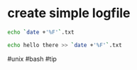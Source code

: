 # create simple logfile
```bash
echo `date +'%F'`.txt
```

```bash
echo hello there >> `date +'%F'`.txt
```

#unix #bash #tip 